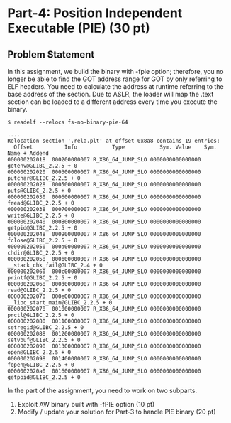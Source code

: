 # Part-4: Position Independent Executable (PIE) (30 pt)

## Problem Statement

In this assignment, we build the binary with -fpie option; therefore, you no longer be able to find the GOT address range for GOT by only referring to ELF headers. You need to calculate the address at runtime referring to the base address of the section. Due to ASLR, the loader will map the .text section can be loaded to a different address every time you execute the binary.

```
$ readelf --relocs fs-no-binary-pie-64

....
Relocation section '.rela.plt' at offset 0x8a8 contains 19 entries:
  Offset          Info           Type           Sym. Value    Sym. Name + Addend
000000202018  000200000007 R_X86_64_JUMP_SLO 0000000000000000 getenv@GLIBC_2.2.5 + 0
000000202020  000300000007 R_X86_64_JUMP_SLO 0000000000000000 putchar@GLIBC_2.2.5 + 0
000000202028  000500000007 R_X86_64_JUMP_SLO 0000000000000000 puts@GLIBC_2.2.5 + 0
000000202030  000600000007 R_X86_64_JUMP_SLO 0000000000000000 fread@GLIBC_2.2.5 + 0
000000202038  000700000007 R_X86_64_JUMP_SLO 0000000000000000 write@GLIBC_2.2.5 + 0
000000202040  000800000007 R_X86_64_JUMP_SLO 0000000000000000 getpid@GLIBC_2.2.5 + 0
000000202048  000900000007 R_X86_64_JUMP_SLO 0000000000000000 fclose@GLIBC_2.2.5 + 0
000000202050  000a00000007 R_X86_64_JUMP_SLO 0000000000000000 chdir@GLIBC_2.2.5 + 0
000000202058  000b00000007 R_X86_64_JUMP_SLO 0000000000000000 __stack_chk_fail@GLIBC_2.4 + 0
000000202060  000c00000007 R_X86_64_JUMP_SLO 0000000000000000 printf@GLIBC_2.2.5 + 0
000000202068  000d00000007 R_X86_64_JUMP_SLO 0000000000000000 read@GLIBC_2.2.5 + 0
000000202070  000e00000007 R_X86_64_JUMP_SLO 0000000000000000 __libc_start_main@GLIBC_2.2.5 + 0
000000202078  001000000007 R_X86_64_JUMP_SLO 0000000000000000 prctl@GLIBC_2.2.5 + 0
000000202080  001100000007 R_X86_64_JUMP_SLO 0000000000000000 setregid@GLIBC_2.2.5 + 0
000000202088  001200000007 R_X86_64_JUMP_SLO 0000000000000000 setvbuf@GLIBC_2.2.5 + 0
000000202090  001300000007 R_X86_64_JUMP_SLO 0000000000000000 open@GLIBC_2.2.5 + 0
000000202098  001400000007 R_X86_64_JUMP_SLO 0000000000000000 fopen@GLIBC_2.2.5 + 0
0000002020a0  001600000007 R_X86_64_JUMP_SLO 0000000000000000 getppid@GLIBC_2.2.5 + 0
```

In the part of the assignment, you need to work on two subparts.

1. Exploit AW binary built with -fPIE option (10 pt)
2. Modify / update your solution for Part-3 to handle PIE binary (20 pt)
